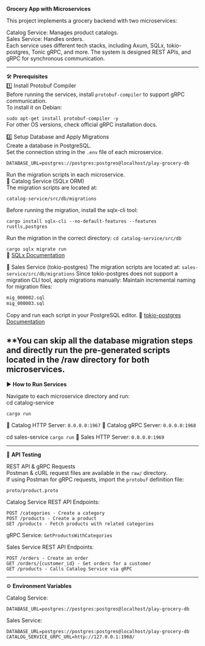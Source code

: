 **Grocery App with Microservices**  


This project implements a grocery backend with two microservices:  

Catalog Service: Manages product catalogs.  
Sales Service: Handles orders.  
Each service uses different tech stacks, including Axum, SQLx, tokio-postgres, Tonic gRPC, and more. The system is designed REST APIs, and gRPC for synchronous communication.  

---------------------------------------------------------------------------------------------------------------------------
🛠️ **Prerequisites**  
1️⃣ Install Protobuf Compiler  
Before running the services, install `protobuf-compiler` to support gRPC communication.  
To install it on Debian:  

`sudo apt-get install protobuf-compiler -y`  
For other OS versions, check official gRPC installation docs.  

2️⃣ Setup Database and Apply Migrations  
Create a database in PostgreSQL.  
Set the connection string in the `.env` file of each microservice.  

`DATABASE_URL=postgres://postgres:postgres@localhost/play-grocery-db`  


Run the migration scripts in each microservice.  
📌 Catalog Service (SQLx ORM)  
The migration scripts are located at:  

`catalog-service/src/db/migrations`  

Before running the migration, install the sqlx-cli tool:

`cargo install sqlx-cli --no-default-features --features rustls,postgres`  

Run the migration in the correct directory: `cd catalog-service/src/db`

`cargo sqlx migrate run`  
📖 [SQLx Documentation](https://docs.rs/sqlx/latest/sqlx/)

📌 Sales Service (tokio-postgres)
The migration scripts are located at: `sales-service/src/db/migrations`
Since tokio-postgres does not support a migration CLI tool, apply migrations manually:
Maintain incremental naming for migration files:
```mig_000001.sql  
mig_000002.sql  
mig_000003.sql  
```

Copy and run each script in your PostgreSQL editor.
📖 [tokio-postgres Documentation](https://docs.rs/tokio-postgres/latest/tokio_postgres/)

**You can skip all the database migration steps and directly run the pre-generated scripts located in the /raw directory for both microservices.
---------------------------------------------------------------------------------------------------------------------------
▶️ **How to Run Services**    

Navigate to each microservice directory and run:  
cd catalog-service  

`cargo run`

📌 Catalog HTTP Server: `0.0.0.0:1967`
📌 Catalog gRPC Server: `0.0.0.0:1968`


cd sales-service
`cargo run`
📌 Sales HTTP Server: `0.0.0.0:1969`

---------------------------------------------------------------------------------------------------------------------------

🧪 **API Testing**       

REST API & gRPC Requests  
Postman & cURL request files are available in the `raw/` directory.  
If using Postman for gRPC requests, import the `protobuf` definition file:  

`proto/product.proto`

Catalog Service
REST API Endpoints:
```
POST /categories - Create a category
POST /products - Create a product
GET /products - Fetch products with related categories
```

gRPC Service:
`GetProductsWithCategories`

Sales Service
REST API Endpoints:

```
POST /orders - Create an order
GET /orders/{customer_id} - Get orders for a customer
GET /products - Calls Catalog Service via gRPC
```
---------------------------------------------------------------------------------------------------------------------------

⚙️ **Environment Variables**   

Catalog Service:  

`DATABASE_URL=postgres://postgres:postgres@localhost/play-grocery-db`  

Sales Service:

```
DATABASE_URL=postgres://postgres:postgres@localhost/play-grocery-db
CATALOG_SERVICE_GRPC_URL=http://127.0.0.1:1968/
```